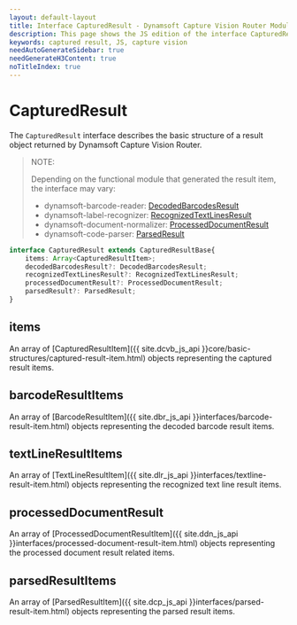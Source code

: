 ```yaml
---
layout: default-layout
title: Interface CapturedResult - Dynamsoft Capture Vision Router Module JS Edition API Reference
description: This page shows the JS edition of the interface CapturedResult in Dynamsoft Capture Vision Router Module.
keywords: captured result, JS, capture vision
needAutoGenerateSidebar: true
needGenerateH3Content: true
noTitleIndex: true
---
```


# CapturedResult

The `CapturedResult` interface describes the basic structure of a result object returned by Dynamsoft Capture Vision Router.

> NOTE: 
> 
> Depending on the functional module that generated the result item, the interface may vary:
> 
> * dynamsoft-barcode-reader: [DecodedBarcodesResult](https://www.dynamsoft.com/barcode-reader/docs/web/programming/javascript/api-reference/interfaces/decoded-barcodes-result.html)
> * dynamsoft-label-recognizer: [RecognizedTextLinesResult](https://www.dynamsoft.com/label-recognition/docs/web/programming/javascript/api-reference/interfaces/recognized-textlines-result.html)
> * dynamsoft-document-normalizer: [ProcessedDocumentResult](https://www.dynamsoft.com/document-normalizer/docs/web/programming/javascript/api-reference/interfaces/processed-document-result.html)
> * dynamsoft-code-parser: [ParsedResult](https://www.dynamsoft.com/code-parser/docs/web/programming/javascript/api-reference/interfaces/parsed-result.html)

```typescript
interface CapturedResult extends CapturedResultBase{
    items: Array<CapturedResultItem>;
    decodedBarcodesResult?: DecodedBarcodesResult;
    recognizedTextLinesResult?: RecognizedTextLinesResult;
    processedDocumentResult?: ProcessedDocumentResult;
    parsedResult?: ParsedResult;
}
```

## items

An array of [CapturedResultItem]({{ site.dcvb_js_api }}core/basic-structures/captured-result-item.html) objects representing the captured result items.

## barcodeResultItems

An array of [BarcodeResultItem]({{ site.dbr_js_api }}interfaces/barcode-result-item.html) objects representing the decoded barcode result items.

## textLineResultItems

An array of [TextLineResultItem]({{ site.dlr_js_api }}interfaces/textline-result-item.html) objects representing the recognized text line result items.

## processedDocumentResult

An array of [ProcessedDocumentResultItem]({{ site.ddn_js_api }}interfaces/processed-document-result-item.html) objects representing the processed document result related items.

## parsedResultItems

An array of [ParsedResultItem]({{ site.dcp_js_api }}interfaces/parsed-result-item.html) objects representing the parsed result items.
